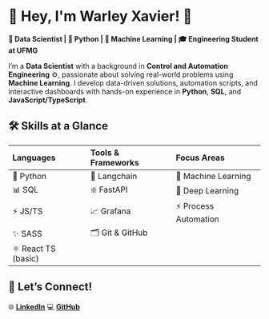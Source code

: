 # 👋 Hey, I'm Warley Xavier! 🚀

**🧠 Data Scientist | 🐍 Python | 🤖 Machine Learning | 🎓 Engineering Student at UFMG**

I’m a **Data Scientist** with a background in **Control and Automation Engineering** ⚙️, passionate about solving real-world problems using **Machine Learning**. I develop data-driven solutions, automation scripts, and interactive dashboards with hands-on experience in **Python**, **SQL**, and **JavaScript/TypeScript**.


## 🛠️ Skills at a Glance

| **Languages**     | **Tools & Frameworks** | **Focus Areas**               |
|:------------------|:-----------------------|:------------------------------|
| 🐍 Python         |    🔗 Langchain            | 🤖 Machine Learning           |
| 📊 SQL            |     ❇️ FastAPI        | 🧠 Deep Learning              |
| ⚡ JS/TS   |       📈 Grafana    | ⚡ Process Automation          |
| ✨ SASS   |     🗂️ Git & GitHub      |           |
| ⚛️ React TS (basic)   |            |           |



## 🤝 Let’s Connect!
🌐 [**LinkedIn**](https://www.linkedin.com/in/warley-xavier-a8b8811b7/)  💻 [**GitHub**](https://github.com/wrlxavier)  


